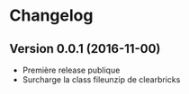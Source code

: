 Changelog
=========

Version 0.0.1 (2016-11-00)
--------------------------
* Première release publique
* Surcharge la class fileunzip de clearbricks
